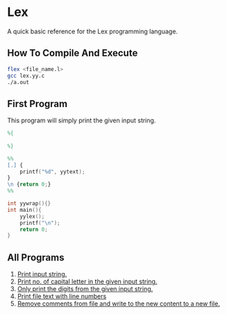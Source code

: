 # Lex
A quick basic reference for the Lex programming language.

## How To Compile And Execute
```bash
flex <file_name.l>
gcc lex.yy.c
./a.out
```

## First Program
This program will simply print the given input string.
```lex
%{
	
%}

%%
[.] {
	printf("%d", yytext);
}
\n {return 0;}
%%

int yywrap(){}
int main(){
	yylex();
	printf("\n");
	return 0;
}
```

## All Programs
1. [Print input string.](https://github.com/thevipulsharma/lex/blob/master/print_input_string.l)
2. [Print no. of capital letter in the given input string.](https://github.com/thevipulsharma/lex/blob/master/hello.l)
3. [Only print the digits from the given input string.](https://github.com/thevipulsharma/lex/blob/master/display_only_digits.l)
4. [Print file text with line numbers](https://github.com/thevipulsharma/lex/blob/master/print_file_linenums.l)
5. [Remove comments from file and write to the new content to a new file.](https://github.com/thevipulsharma/lex/blob/master/remove_file_comments.l)
